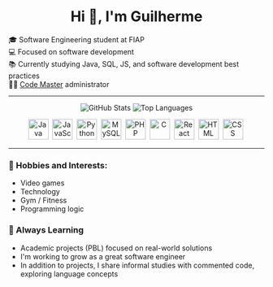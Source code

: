<h1 align="center">Hi 👋, I'm Guilherme</h1>

🎓 Software Engineering student at FIAP  
💻 Focused on software development  
📚 Currently studying Java, SQL, JS, and software development best practices  
🧑‍💻 [Code Master](https://github.com/Code-Masters-F) administrator

---
<p align="center">
  <img src="https://github-readme-stats.vercel.app/api?username=Guilherme-Avellar&show_icons=true&theme=github_dark&count_private=true&hide=stars" alt="GitHub Stats" />
  <img src="https://github-readme-stats.vercel.app/api/top-langs/?username=Guilherme-Avellar&layout=compact&theme=github_dark" alt="Top Languages" />
</p>

<div align="center">
  <img src="https://cdn.jsdelivr.net/gh/devicons/devicon/icons/java/java-original.svg" title="Java" alt="Java" width="40" height="40"/>&nbsp;
  <img src="https://cdn.jsdelivr.net/gh/devicons/devicon/icons/javascript/javascript-original.svg" title="JavaScript" alt="JavaScript" width="40" height="40"/>&nbsp;
  <img src="https://cdn.jsdelivr.net/gh/devicons/devicon/icons/python/python-original.svg" title="Python" alt="Python" width="40" height="40"/>&nbsp;
  <img src="https://cdn.jsdelivr.net/gh/devicons/devicon/icons/mysql/mysql-original.svg" title="MySQL" alt="MySQL" width="40" height="40"/>&nbsp;
  <img src="https://cdn.jsdelivr.net/gh/devicons/devicon/icons/php/php-original.svg" title="PHP" alt="PHP" width="40" height="40"/>&nbsp;
  <img src="https://cdn.jsdelivr.net/gh/devicons/devicon/icons/c/c-original.svg" title="C" alt="C" width="40" height="40"/>&nbsp;
  <img src="https://cdn.jsdelivr.net/gh/devicons/devicon/icons/react/react-original.svg" title="React" alt="React" width="40" height="40"/>&nbsp;
  <img src="https://cdn.jsdelivr.net/gh/devicons/devicon/icons/html5/html5-original.svg" title="HTML5" alt="HTML" width="40" height="40"/>&nbsp;
  <img src="https://cdn.jsdelivr.net/gh/devicons/devicon/icons/css3/css3-original.svg" title="CSS3" alt="CSS" width="40" height="40"/>&nbsp;
</div>


---

### 📌 Hobbies and Interests:
- Video games  
- Technology  
- Gym / Fitness  
- Programming logic  

### 🌱 Always Learning
- Academic projects (PBL) focused on real-world solutions  
- I'm working to grow as a great software engineer  
- In addition to projects, I share informal studies with commented code, exploring language concepts


